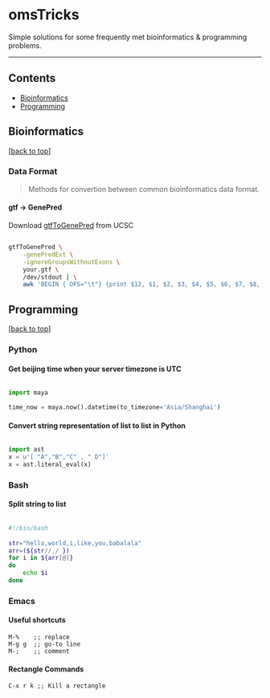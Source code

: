 # omsTricks

Simple solutions for some frequently met bioinformatics & programming problems.

-----

## Contents

- [Bioinformatics](#bioinformatics)
- [Programming](#programming)


## Bioinformatics 
[[back to top](#contents)]

### Data Format

> Methods for convertion between common bioinformatics data format.

#### gtf -> GenePred

Download [gtfToGenePred](http://hgdownload.cse.ucsc.edu/admin/exe/linux.x86_64/gtfToGenePred) from UCSC

```bash

gtfToGenePred \
    -genePredExt \
    -ignoreGroupsWithoutExons \
    your.gtf \
    /dev/stdout | \
    awk 'BEGIN { OFS="\t"} {print $12, $1, $2, $3, $4, $5, $6, $7, $8, $9, $10}' > your.GenePred


```


## Programming
[[back to top](#contents)]

### Python

#### Get beijing time when your server timezone is UTC

```python

import maya

time_now = maya.now().datetime(to_timezone='Asia/Shanghai')

```

#### Convert string representation of list to list in Python

```python

import ast
x = u'[ "A","B","C" , " D"]'
x = ast.literal_eval(x)

```

### Bash

#### Split string to list

```bash

#!/bin/bash
  
str="hello,world,i,like,you,babalala" 
arr=(${str//,/ }) 
for i in ${arr[@]} 
do 
    echo $i 
done

```

### Emacs

#### Useful shortcuts

```
M-%    ;; replace
M-g g  ;; go-to line
M-;    ;; comment

```

#### Rectangle Commands

```
C-x r k ;; Kill a rectangle

```
